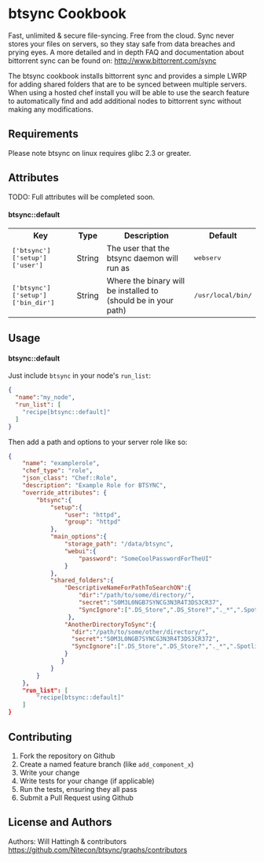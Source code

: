 btsync Cookbook
===============
Fast, unlimited &amp; secure file-syncing.  Free from the cloud. Sync never stores your files on servers, so they stay safe from data breaches and prying eyes.
A more detailed and in depth FAQ and documentation about bittorrent sync can be found on: http://www.bittorrent.com/sync

The btsync cookbook installs bittorrent sync and provides a simple LWRP for adding shared folders that are to be synced between multiple servers.
When using a hosted chef install you will be able to use the search feature to automatically find and add additional nodes to bittorrent sync without making any modifications.

Requirements
------------
Please note btsync on linux requires glibc 2.3 or greater.

Attributes
----------
TODO: Full attributes will be completed soon.

#### btsync::default
<table>
  <tr>
    <th>Key</th>
    <th>Type</th>
    <th>Description</th>
    <th>Default</th>
  </tr>
  <tr>
    <td><tt>['btsync']['setup']['user']</tt></td>
    <td>String</td>
    <td>The user that the btsync daemon will run as</td>
    <td><tt>webserv</tt></td>
  </tr>
  <tr>
    <td><tt>['btsync']['setup']['bin_dir']</tt></td>
    <td>String</td>
    <td>Where the binary will be installed to (should be in your path)</td>
    <td><tt>/usr/local/bin/</tt></td>
  </tr>
</table>


Usage
-----
#### btsync::default
Just include `btsync` in your node's `run_list`:

```json
{
  "name":"my_node",
  "run_list": [
    "recipe[btsync::default]"
  ]
}
```

Then add a path and options to your server role like so:

```json
{
    "name": "examplerole",
    "chef_type": "role",
    "json_class": "Chef::Role",
    "description": "Example Role for BTSYNC",
    "override_attributes": {
        "btsync":{
            "setup":{
                "user": "httpd",
                "group": "httpd"
            },
            "main_options":{
                "storage_path": "/data/btsync",
                "webui":{
                    "password": "SomeCoolPasswordForTheUI"
                }
            },
            "shared_folders":{
                "DescriptiveNameForPathToSearchON":{
                    "dir":"/path/to/some/directory/",
                    "secret":"S0M3L0NGB7SYNCG3N3R4T3DS3CR37",
                    "SyncIgnore":[".DS_Store",".DS_Store?","._*",".Spotlight-V100",".Trashes","Icon?","ehthumbs.db","desktop.ini","Thumbs.db","somefile.log","logs/*"]
                 },
                "AnotherDirectoryToSync":{
                  "dir":"/path/to/some/other/directory/",
                  "secret":"S0M3L0NGB7SYNCG3N3R4T3DS3CR372",
                  "SyncIgnore":[".DS_Store",".DS_Store?","._*",".Spotlight-V100",".Trashes","Icon?","ehthumbs.db","desktop.ini","Thumbs.db","somefile.log"]
                }
               }
            }
        }
    },
    "run_list": [
        "recipe[btsync::default]"
    ]
}

```

Contributing
------------

1. Fork the repository on Github
2. Create a named feature branch (like `add_component_x`)
3. Write your change
4. Write tests for your change (if applicable)
5. Run the tests, ensuring they all pass
6. Submit a Pull Request using Github

License and Authors
-------------------
Authors: Will Hattingh &amp; contributors https://github.com/Nitecon/btsync/graphs/contributors
